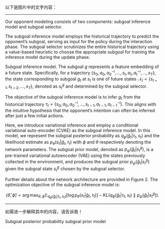 以下是图片中的文字内容：

---

Our opponent modeling consists of two components: subgoal inference model and subgoal selector.

The subgoal inference model employs the historical trajectory to predict the opponent’s subgoal, serving as input for the policy during the interaction phase. The subgoal selector scrutinizes the entire historical trajectory using a value-based heuristic to choose the appropriate subgoal for training the inference model during the update phase.

Subgoal inference model. The subgoal $g$ represents a feature embedding of a future state. Specifically, for a trajectory $\{s_0, a_0, a_0^{-i}, \ldots, s_t, a_t, a_t^{-i}, \ldots, s_T\}$, the state corresponding to subgoal $g_t$ at $s_t$ is one of future states $\mathcal{N}_t = \{s_{t+1}, s_{t+2}, \ldots, s_T\}$, denoted as $s_t^g$ and determined by the subgoal selector.

The objective of the subgoal inference model is to infer $g_t$ from the historical trajectory $\tau_t = \{s_0, a_0, a_0^{-i}, \ldots, s_{t-1}, a_{t-1}, a_{t-1}^{-i}\}$. This aligns with the intuitive hypothesis that the opponent’s intention can often be inferred after just a few initial actions.

Here, we introduce variational inference and employ a conditional variational auto-encoder (CVAE) as the subgoal inference model. In this model, we represent the subgoal posterior probability as $q_\phi(\hat{g}_t|\tau_t, s_t)$ and the likelihood estimate as $p_\theta(s_t|\hat{g}_t, \tau_t)$ with $\phi$ and $\theta$ respectively denoting the network parameters. The subgoal prior model, denoted as $p_\psi(\hat{g}_t|s_t^g)$, is a pre-trained variational autoencoder (VAE) using the states previously collected in the environment, and produces the subgoal prior $p_\psi(\hat{g}_t|s_t^g)$ given the subgoal state $s_t^g$ chosen by the subgoal selector.

Further details about the network architecture are provided in Figure 2. The optimization objective of the subgoal inference model is:

$$\langle \hat{\theta}, \hat{\phi} \rangle = \arg\max_{\theta, \phi} \mathbb{E}_{q_\phi(\hat{g}_t|\tau_t, s_t)} \left[ \log p_\theta(s_t|\hat{g}_t, \tau_t) \right] - \text{KL} \left( q_\phi(\hat{g}_t|\tau_t, s_t) \parallel p_\psi(\hat{g}_t|s_t^g) \right).$$

---

如需进一步解释其中的内容，请告诉我！





Subgoal posterior probability subgoal prior model





